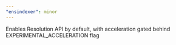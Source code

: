 ```yaml
---
"ensindexer": minor
---
```


Enables Resolution API by default, with acceleration gated behind EXPERIMENTAL_ACCELERATION flag
